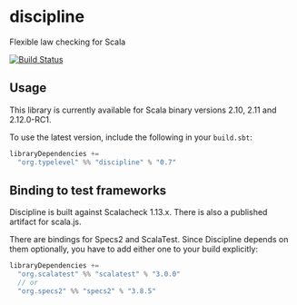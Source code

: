 discipline
==========

Flexible law checking for Scala

[![Build Status](https://travis-ci.org/typelevel/discipline.png?branch=master)](http://travis-ci.org/typelevel/discipline)


Usage
-----

This library is currently available for Scala binary versions 2.10, 2.11 and 2.12.0-RC1.

To use the latest version, include the following in your `build.sbt`:

```scala
libraryDependencies +=
  "org.typelevel" %% "discipline" % "0.7"
```


Binding to test frameworks
--------------------------

Discipline is built against Scalacheck 1.13.x. There is also a published artifact for scala.js.

There are bindings for Specs2 and ScalaTest. Since Discipline depends on them optionally, you have to add either one to your build explicitly:

```scala
libraryDependencies +=
  "org.scalatest" %% "scalatest" % "3.0.0"
  // or
  "org.specs2" %% "specs2" % "3.8.5"
```

